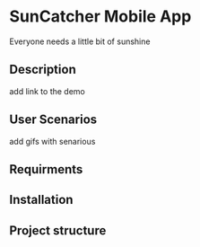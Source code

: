 # SunCatcher Mobile App
Everyone needs a little bit of sunshine
## Description
add link to the demo
## User Scenarios
add gifs with senarious
## Requirments
## Installation
## Project structure
